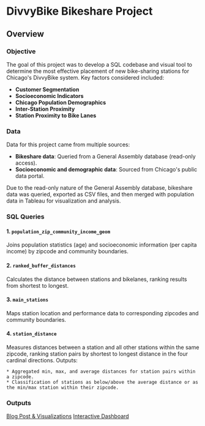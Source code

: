 # DivvyBike Bikeshare Project
## Overview
### Objective
The goal of this project was to develop a SQL codebase and visual tool to determine the most effective placement of new bike-sharing stations for Chicago's DivvyBike system. Key factors considered included:

* **Customer Segmentation**
* **Socioeconomic Indicators**
* **Chicago Population Demographics**
* **Inter-Station Proximity**
* **Station Proximity to Bike Lanes**
  
### Data
Data for this project came from multiple sources:

* **Bikeshare data**: Queried from a General Assembly database (read-only access).
* **Socioeconomic and demographic data**: Sourced from Chicago's public data portal.
  
Due to the read-only nature of the General Assembly database, bikeshare data was queried, exported as CSV files, and then merged with population data in Tableau for visualization and analysis.

### SQL Queries
#### 1. `population_zip_community_income_geom`
Joins population statistics (age) and socioeconomic information (per capita income) by zipcode and community boundaries.

#### 2. `ranked_buffer_distances`
Calculates the distance between stations and bikelanes, ranking results from shortest to longest.

#### 3. `main_stations`
Maps station location and performance data to corresponding zipcodes and community boundaries.

#### 4. `station_distance`
Measures distances between a station and all other stations within the same zipcode, ranking station pairs by shortest to longest distance in the four cardinal directions. Outputs:

    * Aggregated min, max, and average distances for station pairs within a zipcode.
    * Classification of stations as below/above the average distance or as the min/max station within their zipcode.
  
### Outputs

[Blog Post & Visualizations](https://medium.com/@daniel.sagher1/divvybike-expansion-project-dfa427869b93)
[Interactive Dashboard](https://public.tableau.com/app/profile/dan.sagher/viz/DivvyDash_17143258974750/Dashboard2)
